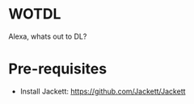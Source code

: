 WOTDL
=============================
Alexa, whats out to DL?

Pre-requisites
=============================
* Install Jackett: https://github.com/Jackett/Jackett 
